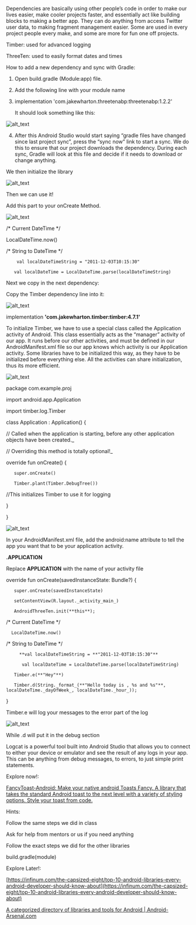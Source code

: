 Dependencies are basically using other people’s code in order to make our lives easier, make cooler projects faster, and essentially act like building blocks to making a  better app. They can do anything from access Twitter user data, to making fragment management easier. Some are used in every project people every make, and some are more for fun one off projects. 

Timber: used for advanced logging

ThreeTen: used to easily format dates and times

How to add a new dependency and sync with Gradle:



1. Open build.gradle (Module:app) file.
2. Add the following line with your module name
3. implementation 'com.jakewharton.threetenabp:threetenabp:1.2.2'

    It should look something like this:



![alt_text](https://www.dropbox.com/s/tp00t755t26bho8/image2.png?raw=1 "image_tooltip")


4. After this Android Studio would start saying “gradle files have changed since last project sync”, press the “sync now” link to start a sync. We do this to ensure that our project downloads the dependency. During each sync, Gradle will look at this file and decide if it needs to download or change anything. 

We then initialize the library

![alt_text](https://www.dropbox.com/s/peak5xivhqsz4n6/image6.png?raw=1 "image_tooltip")


Then we can use it!

Add this part to your onCreate Method. 

![alt_text](https://www.dropbox.com/s/c0zf8zgkmxe3u34/image1.png?raw=1 "image_tooltip")


/* Current DateTime */

LocalDateTime.now()

/* String to DateTime */

        val localDateTimeString = "2011-12-03T10:15:30"

       val localDateTime = LocalDateTime.parse(localDateTimeString)

Next we copy in the next dependency:

Copy the Timber dependency line into it:



![alt_text](https://www.dropbox.com/s/5ku1unkr4y4amz9/image3.png?raw=1 "image_tooltip")


implementation **'com.jakewharton.timber:timber:4.7.1'**

To initialize Timber, we have to use a special class called the Application activity of Android. This class essentially acts as the “manager” activity of our app. It runs before our other activities, and must be defined in our AndroidManifest.xml file so our app knows which activity is our Application activity. Some libraries have to be initialized this way, as they have to be initialized before everything else. All the activities can share initialization, thus its more efficient. 



![alt_text](https://www.dropbox.com/s/e2xpruvjzulkurz/image5.png?raw=1 "image_tooltip")


package com.example.proj

import android.app.Application

import timber.log.Timber

class Application : Application() {

   // Called when the application is starting, before any other application objects have been created._

   // Overriding this method is totally optional!_

   override fun onCreate() {

       super.onCreate()

       Timber.plant(Timber.DebugTree())

//This initializes Timber to use it for logging

   }

}




![alt_text](https://www.dropbox.com/s/1ckyedptadlqtrp/image4.png?raw=1 "image_tooltip")


In your AndroidManifest.xml file, add the android:name attribute to tell the app you want that to be your application activity.

**.APPLICATION**

Replace **APPLICATION** with the name of your activity file

override fun onCreate(savedInstanceState: Bundle?) {

       super.onCreate(savedInstanceState)

       setContentView(R.layout._activity_main_)

       AndroidThreeTen.init(**this**);

/* Current DateTime */

      LocalDateTime.now()

/* String to DateTime */

         **val localDateTimeString = **"2011-12-03T10:15:30"**

          val localDateTime = LocalDateTime.parse(localDateTimeString) 

       Timber.e(**"Hey"**)

       Timber.d(String._format_(**"Hello today is , %s and %s"**, localDateTime._dayOfWeek_, localDateTime._hour_));

   }

Timber.e will log your messages to the error part of the log

![alt_text](https://www.dropbox.com/s/i3u7ieso9yzo1ho/image7.png?raw=1 "image_tooltip")


While .d will put it in the debug section 

Logcat is a powerful tool built into Android Studio that allows you to connect to either your device or emulator and see the result of any logs in your app. This can be anything from debug messages, to errors, to just simple print statements. 

Explore now!:

[FancyToast-Android: Make your native android Toasts Fancy. A library that takes the standard Android toast to the next level with a variety of styling options. Style your toast from code.](https://github.com/Shashank02051997/FancyToast-Android)

Hints:

Follow the same steps we did in class

Ask for help from mentors or us if you need anything

Follow the exact steps we did for the other libraries 

build.gradle(module)

Explore Later!:

[https://infinum.com/the-capsized-eight/top-10-android-libraries-every-android-developer-should-know-about](https://infinum.com/the-capsized-eight/top-10-android-libraries-every-android-developer-should-know-about)

[A categorized directory of libraries and tools for Android | Android-Arsenal.com](https://android-arsenal.com)

